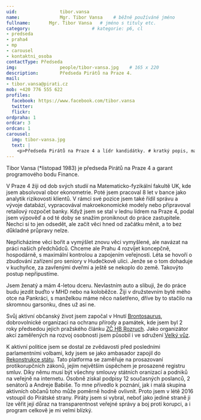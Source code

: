 ```yaml
---
uid:                tibor.vansa
name:               Mgr. Tibor Vansa  	# běžně používáné jméno
fullname: 	    Mgr. Tibor Vansa   # jméno s tituly etc.
category:                       # kategorie: p6, cl
- predseda
- praha4
- mp
- carousel
- kontaktni_osoba
contactType: Předseda
img: 		        people/tibor-vansa.jpg    # 165 x 220
description:        Předseda Pirátů na Praze 4.
mail:
- tibor.vansa@pirati.cz
mob: +420 776 555 622				
profiles:
  facebook: https://www.facebook.com/tibor.vansa
  twitter: 
  flickr: 
ordpraha: 1
ordcar: 3
ordcan: 1
carousel:
  img: tibor-vansa.jpg
  text: |
    <p>Předseda Pirátů na Praze 4 a lídr kandidátky. # kratký popis, max 160 znaků.</p>
---
```

Tibor Vansa (*listopad 1983) je předseda Pirátů na Praze 4 a garant programového bodu Finance.

V Praze 4 žiji od dob svých studií na Matematicko-fyzikální fakultě UK, kde jsem absolvoval obor ekonometrie. Poté jsem pracoval  8 let v bance jako analytik rizikovosti klientů. V rámci své pozice jsem také řídil správu a vývoje databází, vypracovával  makroekonomické modely nebo připravoval retailový rozpočet banky. Když jsem se stal v lednu lídrem na Praze 4, podal jsem výpověď a od té doby se snažím proniknout do práce zastupitele. Nechci si to jen odsedět, ale začít věci hned od začátku měnit, a to bez důkladné průpravy nelze.

Nepřicházíme věci bořit a vymýšlet znovu věci vymyšlené,  ale navázat na práci našich předchůdců. Chceme  ale Prahu 4 rozvíjet koncepčně, hospodárně, s maximální kontrolou a zapojením veřejnosti. Léta se hovoří o zbudování zařízení pro seniory v Hudečkově ulici. Jenže se o tom dohaduje  v kuchyňce, za zavřenými dveřmi a ještě se nekoplo do země. Takovýto postup nepřipustíme.

Jsem ženatý a mám 4-letou dceru. Nevlastním auto a slibuji, že do práce budu jezdit buďto v MHD nebo na koloběžce. Žiji v družstevním bytě mého otce na Pankráci, s manželkou máme něco našetřeno, dříve by to stačilo na skromnou garsonku, dnes už asi ne.

Svůj aktivní občanský život jsem započal v Hnutí [Brontosaurus][brontosaurus], dobrovolnické organizaci na ochranu přírody a památek, kde jsem byl 2 roky předsedou jejich pražského článku [ZČ HB Rozruch][rozruch].  Jako organizátor akcí zaměřených na rozvoj osobnosti jsem působil i ve sdružení [Velký vůz][velkyvuz].

K aktivní politice jsem se dostal ze zvědavosti před posledními parlamentními volbami, kdy jsem se jako ambasador zapojil do [Rekonstrukce státu][rest]. Tato platforma se zaměřuje na prosazovaní protikorupčních zákonů, jejím největším úspěchem je prosazené registru smluv. Díky němu musí být všechny smlouvy státních oranizací a podniků na veřejně na internetu. Osobně získal podpisy 12 současných poslanců, 2 senátorů a Andreje Babiše. To mne přivedlo k poznání, jak i malá skupina aktivních občanů toho může poměrně hodně ovlivnit. Proto jsem v létě 2016 vstoupil do Pirátské strany. Piráty jsem si vybral, neboť jako jediné straně ji lze věřit její důraz na transparentnost veřejné správy a boj proti korupci, a i program celkově je mi velmi blízký. 

[brontosaurus]: http://brontosaurus.cz
[rozruch]: http://rozruch.brontosaurus.cz/
[velkyvuz]: http://www.velkyvuz.cz/web/
[rest]: http://www.rekonstrukcestatu.cz/cs
